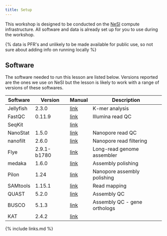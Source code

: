 ```yaml
---
title: Setup
---
```

This workshop is designed to be conducted on the [NeSI](https://www.nesi.org.nz) compute infrastructure. All software and data is already set up for you to use during the workshop.

{% data is PFR's and unlikely to be made available for public use, so not sure about adding info on running locally %}

## Software

The  software needed to run this lesson are listed below. Versions reported are the ones we use on NeSI but the lesson is likely to work with a range of versions of these softwares.

| Software      | Version | Manual      | Description 	|
| ----------- | ----------- | ----------- | ----------- |
| Jellyfish | 2.3.0   | [link](https://github.com/gmarcais/Jellyfish) | K-mer analysis|
| FastQC    | 0.11.9  | [link](https://www.bioinformatics.babraham.ac.uk/projects/fastqc/)| Illumina read QC |
| SeqKit    |         | [link](https://bioinf.shenwei.me/seqkit/) |||
| NanoStat  | 1.5.0   | [link](https://github.com/wdecoster/nanostat)| Nanopore read QC|
| nanofilt  | 2.6.0   |[link](https://github.com/wdecoster/nanofilt) |Nanopore read filtering |
| Flye      | 2.9.1-b1780 | [link](https://github.com/fenderglass/Flye) | Long-read genome assembler |
| medaka    | 1.6.0   | [link](https://github.com/nanoporetech/medaka) | Assembly polishing |
| Pilon     | 1.24    | [link](https://github.com/broadinstitute/pilon/wiki)| Nanopore assembly polishing |
| SAMtools  | 1.15.1  | [link](http://www.htslib.org/doc/samtools.html) | Read mapping |
| QUAST     | 5.2.0   |[link](https://github.com/ablab/quast)| Assembly QC |
| BUSCO     | 5.1.3   | [link](https://busco.ezlab.org/)| Assembly QC - gene orthologs |
| KAT       | 2.4.2   | [link](https://kat.readthedocs.io/en/latest/) || K-mer based assembly QC | 
 


{% include links.md %}
